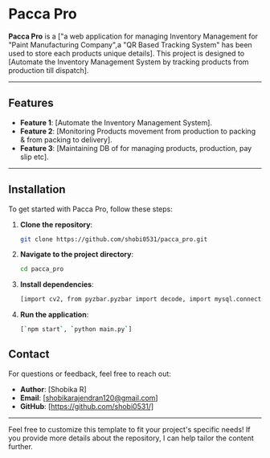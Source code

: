 # Pacca Pro

**Pacca Pro** is a ["a web application for managing Inventory Management for "Paint Manufacturing Company",a "QR Based Tracking System" has been used to store each products unique details]. This project is designed to [Automate the Inventory Management System by tracking products from production till dispatch].

---

## Features

- **Feature 1**: [Automate the Inventory Management System].
- **Feature 2**: [Monitoring Products movement from production to packing & from packing to delivery].
- **Feature 3**: [Maintaining DB of for managing products, production, pay slip etc].

---

## Installation

To get started with Pacca Pro, follow these steps:

1. **Clone the repository**:
   ```bash
   git clone https://github.com/shobi0531/pacca_pro.git
   ```

2. **Navigate to the project directory**:
   ```bash
   cd pacca_pro
   ```

3. **Install dependencies**:
   ```bash
   [import cv2, from pyzbar.pyzbar import decode, import mysql.connector, import time]
   ```

4. **Run the application**:
   ```bash
   [`npm start`, `python main.py`]
   ```


## Contact

For questions or feedback, feel free to reach out:

- **Author**: [Shobika R]
- **Email**: [shobikarajendran120@gmail.com]
- **GitHub**: [https://github.com/shobi0531/]

---

Feel free to customize this template to fit your project's specific needs! If you provide more details about the repository, I can help tailor the content further.
